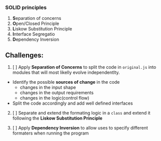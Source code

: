 ### SOLID principles

1. **S**eparation of concerns
2. **O**pen/Closed Principle
3. **L**iskow Substitution Principle
4. **I**nterface Segregatio
5. **D**ependency Inversion

## Challenges:

1. [ ] Apply **Separation of Concerns** to split the code in `original.js` into modules that will most likelly evolve independentlty.

- Identify the possible **sources of change** in the code
  - changes in the input shape
  - changes in the output requirements
  - changes in the logic(control flow)
- Split the code accordingly and add well defined interfaces

2. [ ] Separate and extend the formating logic in a `class` and extend it following the **Liskow Substitution Principle**

3. [ ] Apply **Dependency Inversion** to allow uses to specify different formaters when running the program
